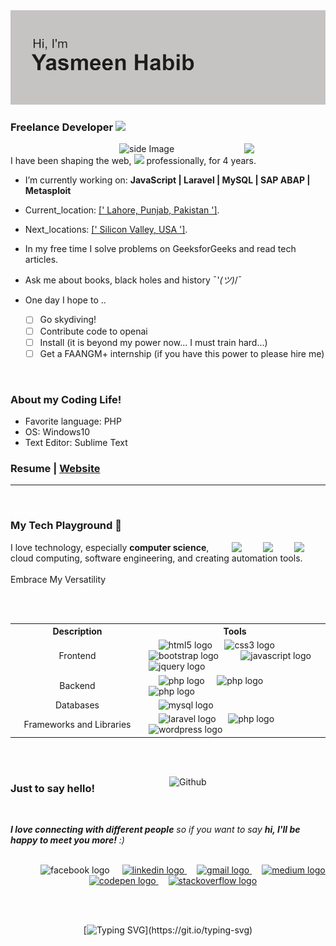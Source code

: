<img src="header.png">

</div>
<!---buttons
<p align="middle">
  <a href="#⦿-🌱-𝙸’𝚖-𝚌𝚞𝚛𝚛𝚎𝚗𝚝𝚕𝚢-𝚕𝚎𝚊𝚛𝚗𝚒𝚗𝚐-**what I need**">
  <img src="PNG/About.png" width="100" />
  </a>
  <a href="#𝙂𝙞𝙩𝙃𝙪𝙗-𝙎𝙩𝙖𝙩𝙨">
  <img src="PNG/Stats.png" width="100" />
  </a>
  <a href="#">
  <img src="PNG/projects.png" width="100" />
  </a>
  <a href="#Connect-With-Me">
  <img src="PNG/social.png" width="100" />
  </a>
</p>
-->
<!---<h1><strong>H E L L O </strong></h1>
<h3><strong>Nice to meet you!</strong></h3>

[![Typing SVG](https://readme-typing-svg.herokuapp.com?font=Caveat&weight=600&size=100&duration=3500&pause=1200&color=010101&center=true&vCenter=true&width=1080&height=100&lines=Hi!+I+am+Yasmeen;I+am++a+Software+Developer;get+back+to+coding!)](https://git.io/typing-svg)


<div align="center">
  <a href="#">
    <img width=100% src="https://capsule-render.vercel.app/api?type=waving&color=ffffff20&height=65&section=header"/>
  </a>
</div>

-->

  <!--img align='center' src='https://github.com/mayankchaudhary26/Cool-Readme-ideas/blob/master/data/octocat/minion.png' width='300"'-->
</br>
<div align="left">
 
   ### Freelance Developer <img src="https://media.giphy.com/media/VgCDAzcKvsR6OM0uWg/giphy.gif" width="50">
<!--- typing tech -->
  <img src="https://media.giphy.com/media/lP8xu5t2DLGG045H8F/giphy.gif" align="right" width="130" height="auto"/>
<img src="https://github.com/sciencepal/sciencepal/blob/master/assets/life_balance.gif" alt="side Image" align="right" width="200" height="auto" />
<!--
[![Typing SVG](https://readme-typing-svg.herokuapp.com?font=Fira+Code&duration=3000&pause=100&color=F72511&center=true&vCenter=true&multiline=true&width=435&height=120&lines=I+am+currently+working+on;PHP+%7C+Laravel;SAP+ABAP;Metasploit)](https://git.io/typing-svg)-->

</br>
 I have been shaping the web, <img src="https://media.giphy.com/media/WUlplcMpOCEmTGBtBW/giphy.gif" width="30"> professionally, for 4 years.

- I’m currently working on: **JavaScript | Laravel | MySQL | SAP ABAP | Metasploit**
- Current_location: <ins>[' Lahore, Punjab, Pakistan ']</ins>.
- Next_locations:  <ins>[' Silicon Valley, USA ']</ins>.
- In my free time I solve problems on GeeksforGeeks and read tech articles.
- Ask me about books, black holes and history ¯\'_(ツ)_/¯
  
- One day I hope to ..
  - [ ] Go skydiving!
  - [ ] Contribute code to openai
  - [ ] Install   (it is beyond my power now... I must train hard...)
  - [ ] Get a FAANGM+ internship (if you have this power to please hire me)
 
 </br>
 
### About my Coding Life!

- Favorite language: PHP
- OS: Windows10
- Text Editor: Sublime Text
<!-- Open source contribution
- competitive coding -->

### Resume | [Website](https://yasmeenhabib.github.io/)

</div>
<!---
<div align="right">
<img src="https://github.com/raghavk16/raghavk16/blob/master/coderman.gif" alt="Coder" width="200" height="250" />
</div>
<br/>
-->

---

</br>

### My Tech Playground 🚀

<div align="left">


  <img src="https://media3.giphy.com/media/ln7z2eWriiQAllfVcn/200w.webp" align="right" width="50">  <img src="https://i.giphy.com/media/KzJkzjggfGN5Py6nkT/200.webp" align="right" width="50"><img src="https://i.giphy.com/media/IdyAQJVN2kVPNUrojM/200.webp" align="right" width="50">


I love technology, especially <b>computer science</b>,</br> cloud computing, software engineering, and creating automation tools.
</br></br>
Embrace My Versatility

</div>
</br></br>
<table align=center>
<tr>
<th>Description</th>
<th>Tools</th>
</tr>
<tr>
<td align="center" width="200">Frontend</td>
<td>
  <img width="12" />
  <img src="https://img.shields.io/badge/HTML5-E34F26?logo=html5&logoColor=white&style=for-the-badge" height="40" alt="html5 logo"  />
  <img width="12" />
  <img src="https://img.shields.io/badge/CSS3-1572B6?logo=css3&logoColor=white&style=for-the-badge" height="40" alt="css3 logo"  />
  <img width="12" />
  <img src="https://img.shields.io/badge/Bootstrap-7952B3?logo=bootstrap&logoColor=white&style=for-the-badge" height="40" alt="bootstrap logo"  />
  <img width="12" />
  <img width="12" />
  <img src="https://img.shields.io/badge/JavaScript-F7DF1E?logo=javascript&logoColor=black&style=for-the-badge" height="40" alt="javascript logo"  />
  <img width="12" />
  <img src="https://img.shields.io/badge/jQuery-0769AD?logo=jquery&logoColor=white&style=for-the-badge" height="40" alt="jquery logo"  />
</td>
</tr>
<tr>
<td align="center" width="200">Backend</td>
<td>
   <img width="12" />
  <img src="https://img.shields.io/badge/PHP-777BB4?logo=php&logoColor=black&style=for-the-badge" height="40" alt="php logo"  />
   <img width="12" />
  <img src="https://img.shields.io/badge/c%23-%23239120.svg?style=for-the-badge&logo=c-sharp&logoColor=white" height="40" alt="php logo"  />
   <img width="12" />
  <img src="https://img.shields.io/badge/python-3670A0?style=for-the-badge&logo=python&logoColor=ffdd54" height="40" alt="php logo"  />

</td>
</tr>
<tr>
<td align="center" width="200">Databases</td>
<td>
    <img width="12" />
  <img src="https://img.shields.io/badge/MySQL-4479A1?logo=mysql&logoColor=white&style=for-the-badge" height="40" alt="mysql logo"  />
</td>
</tr>
<tr>
<td align="center" width="200">Frameworks and Libraries</td>
<td>
    <img width="12" />
  <img src="https://img.shields.io/badge/Laravel-FF2D20?logo=laravel&logoColor=white&style=for-the-badge" height="40" alt="laravel logo"  />
   <img width="12" />
  <img src="https://img.shields.io/badge/CodeIgniter-%23EF4223.svg?style=for-the-badge&logo=codeIgniter&logoColor=white" height="40" alt="php logo"  />
  <img width="12" />
  <img src="https://img.shields.io/badge/WordPress-21759B?logo=wordpress&logoColor=white&style=for-the-badge" height="40" alt="wordpress logo"  />
</td>
</tr>
<!--<tr>
<td align="center" width="200">Others</td>
<td>
</td>
</tr>
<tr>
<td align="center" width="200">Tools for survival</td>
<td> 
</td>
</tr>-->
</table>

<!---<img src=" https://media.giphy.com/media/KAq5w47R9rmTuvWOWa/giphy.gif" width="100">-->

</br> </br>

<img width="250" align="right" alt="Github"
src="https://raw.githubusercontent.com/Rishabh2804/Rishabh2804/master/Resources/Icons/developer-girl.gif" 
/>

### Just to say hello!

</br>


<em><b>I love connecting with different people</b> so if you want to say <b>hi, I'll be happy to meet you more!</b> :)</em>




</br>
<div align="center">
  <img width="12" /> <img width="12" /> <img width="12" />
  <img src="https://img.shields.io/static/v1?message=Facebook&logo=facebook&label=&color=1877F2&logoColor=white&labelColor=&style=for-the-badge" height="25" alt="facebook logo"  />
  <img width="12" />
  <a href="https://www.linkedin.com/in/yasmeen-habib/" target="_blank">
    <img src="https://img.shields.io/static/v1?message=LinkedIn&logo=linkedin&label=&color=0077B5&logoColor=white&labelColor=&style=for-the-badge" height="25" alt="linkedin logo"  />
  </a>
  <img width="12" />
  <a href="https://mail.google.com/mail/u/?authuser=yasminhabib20@gmail.com" target="_blank">
    <img src="https://img.shields.io/static/v1?message=Gmail&logo=gmail&label=&color=D14836&logoColor=white&labelColor=&style=for-the-badge" height="25" alt="gmail logo"  />
  </a>
  <img width="12" />
  <a href="https://medium.com/@yasminhabib20" target="_blank">
    <img src="https://img.shields.io/static/v1?message=Medium&logo=medium&label=&color=12100E&logoColor=white&labelColor=&style=for-the-badge" height="25" alt="medium logo"  />
  </a>
  <img width="12" />
  <a href="https://codepen.io/Yasmeen673" target="_blank">
    <img src="https://img.shields.io/static/v1?message=Codepen&logo=codepen&label=&color=000000&logoColor=white&labelColor=&style=for-the-badge" height="25" alt="codepen logo"  />
  </a>
  <img width="12" />
  <a href="https://stackoverflow.com/users/14595091/yasmeen-habib" target="_blank">
    <img src="https://img.shields.io/static/v1?message=Stackoverflow&logo=stackoverflow&label=&color=FE7A16&logoColor=white&labelColor=&style=for-the-badge" height="25" alt="stackoverflow logo"  />
  </a>
</div>

<!-- Thanks for your Visit -->

</br></br>
<div align="center">
  
[![Typing SVG](https://readme-typing-svg.herokuapp.com?font=Fira+Code&pause=1000&color=000000&center=true&vCenter=true&width=700&height=60&lines=Hope+you+enjoy!;Now+we+both+should+probably+get+back+to+coding!)](https://git.io/typing-svg)

</div>


<!--
whatsapp (qrcode)
### More bullet points because I am Lazy..
### 👉 About Me
### 📎 Projects
<div align="center">
<img src="https://github.com/raghavk16/raghavk16/blob/master/giphy.webp" alt="eatsleepcode" width="250" height="250" />
</div>
- 🌲 I'm the author of treefetch.
- A core contributor to Waycrate. I chose the name Waycrate and designed its logo.
- Wrote 20+ unit tests for the config parser of swhkd.
- Wrote a Discord bot for the Axyl Discord server.
### Highlights
-->
<!---
recommended reads / quotes / jokes
GitHub stats, pins, , and daily stats.
-->

<!--
<div align="center">
<img src="https://tenor.com/view/bjyx-wyb-wang-yibo-finger-heart-heart-gif-15749379.gif"> </div> <br>-->

<!-- Back to TOP
<p align="left">
<a href="#top">
<img src="https://img.shields.io/static/v1?label&message=Back+to+Top&color=red&style=for-the-badge&logo" alt="Back to Top" /> </a> </p>


-->
